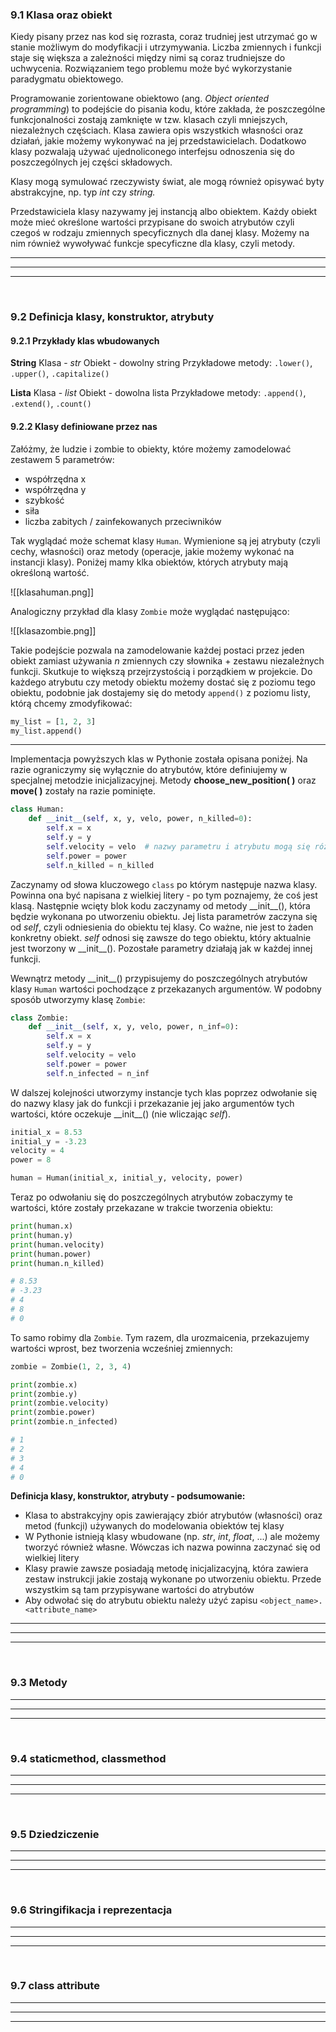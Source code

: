 ### 9.1 Klasa oraz obiekt
Kiedy pisany przez nas kod się rozrasta, coraz trudniej jest utrzymać go w stanie możliwym do modyfikacji i utrzymywania. Liczba zmiennych i funkcji staje się większa a zależności między nimi są coraz trudniejsze do uchwycenia. Rozwiązaniem tego problemu może być wykorzystanie paradygmatu obiektowego.

Programowanie zorientowane obiektowo (ang. _Object oriented programming_) to podejście do pisania kodu, które zakłada, że poszczególne funkcjonalności zostają zamknięte w tzw. klasach czyli mniejszych, niezależnych częściach. Klasa zawiera opis wszystkich własności oraz działań, jakie możemy wykonywać na jej przedstawicielach. Dodatkowo klasy pozwalają używać ujednoliconego interfejsu odnoszenia się do poszczególnych jej części składowych.

Klasy mogą symulować rzeczywisty świat, ale mogą również opisywać byty abstrakcyjne, np. typ *int* czy *string.*

Przedstawiciela klasy nazywamy jej instancją albo obiektem. Każdy obiekt może mieć określone wartości przypisane do swoich atrybutów czyli czegoś w rodzaju zmiennych specyficznych dla danej klasy. Możemy na nim również wywoływać funkcje specyficzne dla klasy, czyli metody.


---
---
---
&nbsp;
### 9.2 Definicja klasy, konstruktor, atrybuty
#### 9.2.1 Przykłady klas wbudowanych

**String**
Klasa - *str*
Obiekt - dowolny string
Przykładowe metody: `.lower()`, `.upper()`, `.capitalize()`

**Lista**
Klasa - *list*
Obiekt - dowolna lista
Przykładowe metody: `.append()`, `.extend()`, `.count()`

#### 9.2.2 Klasy definiowane przez nas

Załóżmy, że ludzie i zombie to obiekty, które możemy zamodelować zestawem 5 parametrów:
- współrzędna x
- współrzędna y
- szybkość
- siła
- liczba zabitych / zainfekowanych przeciwników

Tak wyglądać może schemat klasy `Human`. Wymienione są jej atrybuty (czyli cechy, własności) oraz metody (operacje, jakie możemy wykonać na instancji klasy). Poniżej mamy klka obiektów, których atrybuty mają określoną wartość.


![[klasahuman.png]]


Analogiczny przykład dla klasy `Zombie` może wyglądać następująco:

![[klasazombie.png]]

Takie podejście pozwala na zamodelowanie każdej postaci przez jeden obiekt zamiast używania *n* zmiennych czy słownika + zestawu niezależnych funkcji. Skutkuje to większą przejrzystością i porządkiem w projekcie. Do każdego atrybutu czy metody obiektu możemy dostać się z poziomu tego obiektu, podobnie jak dostajemy się do metody `append()` z poziomu listy, którą chcemy zmodyfikować:
```python
my_list = [1, 2, 3]
my_list.append()
```

---
Implementacja powyższych klas w Pythonie została opisana poniżej. Na razie ograniczymy się wyłącznie do atrybutów, które definiujemy w specjalnej metodzie inicjalizacyjnej. Metody **choose_new_position( )** oraz **move( )** zostały na razie pominięte.

```python
class Human:
    def __init__(self, x, y, velo, power, n_killed=0):
        self.x = x
        self.y = y
        self.velocity = velo  # nazwy parametru i atrybutu mogą się różnić
        self.power = power
        self.n_killed = n_killed
```

Zaczynamy od słowa kluczowego `class` po którym następuje nazwa klasy. Powinna ona być napisana z wielkiej litery - po tym poznajemy, że coś jest klasą. Następnie wcięty blok kodu zaczynamy od metody \_\_init__(), która będzie wykonana po utworzeniu obiektu. Jej lista parametrów zaczyna się od *self*, czyli odniesienia do obiektu tej klasy. Co ważne, nie jest to żaden konkretny obiekt. *self* odnosi się zawsze do tego obiektu, który aktualnie jest tworzony w \_\_init__(). Pozostałe parametry działają jak w każdej innej funkcji.

Wewnątrz metody \_\_init__() przypisujemy do poszczególnych atrybutów klasy `Human` wartości pochodzące z przekazanych argumentów. W podobny sposób utworzymy klasę `Zombie`:

```python
class Zombie:
    def __init__(self, x, y, velo, power, n_inf=0):
        self.x = x  
        self.y = y
        self.velocity = velo
        self.power = power
        self.n_infected = n_inf
```

W dalszej kolejności utworzymy instancje tych klas poprzez odwołanie się do nazwy klasy jak do funkcji i przekazanie jej jako argumentów tych wartości, które oczekuje \_\_init__() (nie wliczając *self*). 

```python
initial_x = 8.53
initial_y = -3.23
velocity = 4
power = 8

human = Human(initial_x, initial_y, velocity, power)
```

Teraz po odwołaniu się do poszczególnych atrybutów zobaczymy te wartości, które zostały przekazane w trakcie tworzenia obiektu:

```python
print(human.x)
print(human.y)
print(human.velocity)
print(human.power)
print(human.n_killed)

# 8.53
# -3.23
# 4
# 8
# 0
```

To samo robimy dla `Zombie`. Tym razem, dla urozmaicenia,  przekazujemy wartości wprost, bez tworzenia wcześniej zmiennych:

```python
zombie = Zombie(1, 2, 3, 4)

print(zombie.x)
print(zombie.y)
print(zombie.velocity)
print(zombie.power)
print(zombie.n_infected)

# 1
# 2
# 3
# 4
# 0
```


**Definicja klasy, konstruktor, atrybuty - podsumowanie:**
- Klasa to abstrakcyjny opis zawierający zbiór atrybutów (własności) oraz metod (funkcji) używanych do modelowania obiektów tej klasy
- W Pythonie istnieją klasy wbudowane (np. *str*, *int*, *float*, ...) ale możemy tworzyć również własne. Wówczas ich nazwa powinna zaczynać się od wielkiej litery
- Klasy prawie zawsze posiadają metodę inicjalizacyjną, która zawiera zestaw instrukcji jakie zostają wykonane po utworzeniu obiektu. Przede wszystkim są tam przypisywane wartości do atrybutów
- Aby odwołać się do atrybutu obiektu należy użyć zapisu `<object_name>.<attribute_name>`
---
---
---
&nbsp;
### 9.3 Metody

---
---
---
&nbsp;
### 9.4 staticmethod, classmethod

---
---
---
&nbsp;
### 9.5 Dziedziczenie

---
---
---
&nbsp;
### 9.6 Stringifikacja i reprezentacja

---
---
---
&nbsp;
### 9.7 class attribute

---
---
---
&nbsp;

